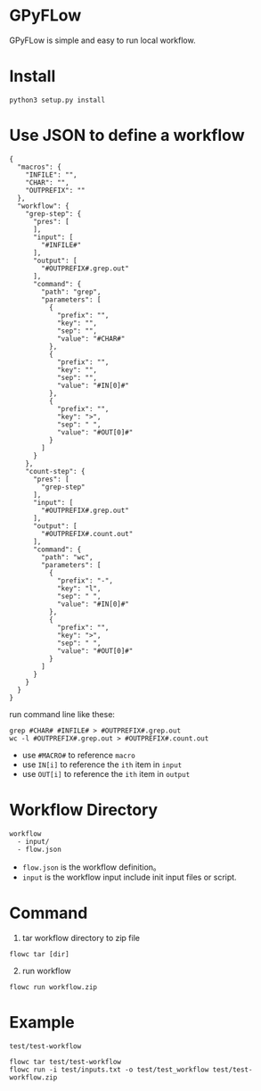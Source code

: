 # GPyFLow
GPyFLow is simple and easy to run local workflow.

# Install
```angular2html
python3 setup.py install
```

# Use JSON to define a workflow
```angular2html
{
  "macros": {
    "INFILE": "",
    "CHAR": "",
    "OUTPREFIX": ""
  },
  "workflow": {
    "grep-step": {
      "pres": [
      ],
      "input": [
        "#INFILE#"
      ],
      "output": [
        "#OUTPREFIX#.grep.out"
      ],
      "command": {
        "path": "grep",
        "parameters": [
          {
            "prefix": "",
            "key": "",
            "sep": "",
            "value": "#CHAR#"
          },
          {
            "prefix": "",
            "key": "",
            "sep": "",
            "value": "#IN[0]#"
          },
          {
            "prefix": "",
            "key": ">",
            "sep": " ",
            "value": "#OUT[0]#"
          }
        ]
      }
    },
    "count-step": {
      "pres": [
        "grep-step"
      ],
      "input": [
        "#OUTPREFIX#.grep.out"
      ],
      "output": [
        "#OUTPREFIX#.count.out"
      ],
      "command": {
        "path": "wc",
        "parameters": [
          {
            "prefix": "-",
            "key": "l",
            "sep": " ",
            "value": "#IN[0]#"
          },
          {
            "prefix": "",
            "key": ">",
            "sep": " ",
            "value": "#OUT[0]#"
          }
        ]
      }
    }
  }
}
```
run command line like these:
```angular2html
grep #CHAR# #INFILE# > #OUTPREFIX#.grep.out
wc -l #OUTPREFIX#.grep.out > #OUTPREFIX#.count.out
```

- use `#MACRO#` to reference `macro`
- use `IN[i]` to reference the `ith` item in `input`
- use `OUT[i]` to reference the `ith` item in `output`

# Workflow Directory
```angular2html
workflow
  - input/
  - flow.json
```
- `flow.json` is the workflow definition。
- `input` is the workflow input include init input files or script.

# Command

1. tar workflow directory to zip file
```angular2html
flowc tar [dir]
```

2. run workflow
```angular2html
flowc run workflow.zip
```

# Example
`test/test-workflow`
```angular2html
flowc tar test/test-workflow
flowc run -i test/inputs.txt -o test/test_workflow test/test-workflow.zip
```
